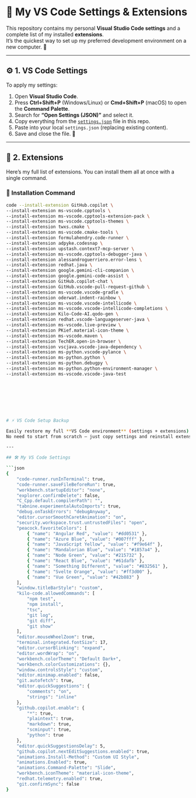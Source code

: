 # 🌟 My VS Code Settings & Extensions  

This repository contains my personal **Visual Studio Code settings** and a complete list of my installed **extensions**.  
It’s the quickest way to set up my preferred development environment on a new computer. 🚀  

---

## ⚙️ 1. VS Code Settings  

To apply my settings:  

1. Open **Visual Studio Code**.  
2. Press **Ctrl+Shift+P** (Windows/Linux) or **Cmd+Shift+P** (macOS) to open the **Command Palette**.  
3. Search for **“Open Settings (JSON)”** and select it.  
4. Copy everything from the [`settings.json`](.vscode/settings.json) file in this repo.  
5. Paste into your local `settings.json` (replacing existing content).  
6. Save and close the file. 🎉  

---

## 🧩 2. Extensions  

Here’s my full list of extensions. You can install them all at once with a single command.  

### 🔽 Installation Command  

```sh
code --install-extension GitHub.copilot \
--install-extension ms-vscode.cpptools \
--install-extension ms-vscode.cpptools-extension-pack \
--install-extension ms-vscode.cpptools-themes \
--install-extension twxs.cmake \
--install-extension ms-vscode.cmake-tools \
--install-extension formulahendry.code-runner \
--install-extension adpyke.codesnap \
--install-extension upstash.context7-mcp-server \
--install-extension ms-vscode.cpptools-debugger-java \
--install-extension alessandroguerriero.error-lens \
--install-extension redhat.java \
--install-extension google.gemini-cli-companion \
--install-extension google.gemini-code-assist \
--install-extension GitHub.copilot-chat \
--install-extension GitHub.vscode-pull-request-github \
--install-extension ms-vscode.vscode-gradle \
--install-extension oderwat.indent-rainbow \
--install-extension ms-vscode.vscode-intellicode \
--install-extension ms-vscode.vscode-intellicode-completions \
--install-extension Kilo-Code-AI.qodo-gen \
--install-extension redhat.vscode-languageserver-java \
--install-extension ms-vscode.live-preview \
--install-extension PKief.material-icon-theme \
--install-extension ms-vscode.maven \
--install-extension TechER.open-in-browser \
--install-extension vscjava.vscode-java-dependency \
--install-extension ms-python.vscode-pylance \
--install-extension ms-python.python \
--install-extension ms-python.debugpy \
--install-extension ms-python.python-environment-manager \
--install-extension ms-vscode.vscode-java-test








# ⚡ VS Code Setup Backup  

Easily restore my full **VS Code environment** (settings + extensions) on any computer.  
No need to start from scratch — just copy settings and reinstall extensions. 🚀  

---

## 🛠️ My VS Code Settings  

```json
{
    "code-runner.runInTerminal": true,
    "code-runner.saveFileBeforeRun": true,
    "workbench.startupEditor": "none",
    "explorer.confirmDelete": false,
    "C_Cpp.default.compilerPath": "",
    "tabnine.experimentalAutoImports": true,
    "debug.onTaskErrors": "debugAnyway",
    "editor.cursorSmoothCaretAnimation": "on",
    "security.workspace.trust.untrustedFiles": "open",
    "peacock.favoriteColors": [
        { "name": "Angular Red", "value": "#dd0531" },
        { "name": "Azure Blue", "value": "#007fff" },
        { "name": "JavaScript Yellow", "value": "#f9e64f" },
        { "name": "Mandalorian Blue", "value": "#1857a4" },
        { "name": "Node Green", "value": "#215732" },
        { "name": "React Blue", "value": "#61dafb" },
        { "name": "Something Different", "value": "#832561" },
        { "name": "Svelte Orange", "value": "#ff3d00" },
        { "name": "Vue Green", "value": "#42b883" }
    ],
    "window.titleBarStyle": "custom",
    "kilo-code.allowedCommands": [
        "npm test",
        "npm install",
        "tsc",
        "git log",
        "git diff",
        "git show"
    ],
    "editor.mouseWheelZoom": true,
    "terminal.integrated.fontSize": 17,
    "editor.cursorBlinking": "expand",
    "editor.wordWrap": "on",
    "workbench.colorTheme": "Default Dark+",
    "workbench.colorCustomizations": {},
    "window.controlsStyle": "custom",
    "editor.minimap.enabled": false,
    "git.autofetch": true,
    "editor.quickSuggestions": {
        "comments": "on",
        "strings": "inline"
    },
    "github.copilot.enable": {
        "*": true,
        "plaintext": true,
        "markdown": true,
        "scminput": true,
        "python": true
    },
    "editor.quickSuggestionsDelay": 5,
    "github.copilot.nextEditSuggestions.enabled": true,
    "animations.Install-Method": "Custom UI Style",
    "animations.Enabled": true,
    "animations.Command-Palette": "Slide",
    "workbench.iconTheme": "material-icon-theme",
    "redhat.telemetry.enabled": true,
    "git.confirmSync": false
}



